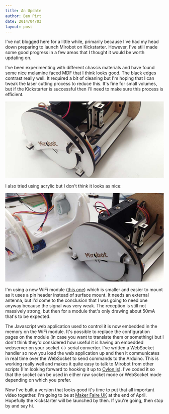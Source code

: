 ```yaml
---
title: An Update
author: Ben Pirt
date: 2014/04/03
layout: post
---
```


I've not blogged here for a little while, primarily because I've had my head down preparing to launch Mirobot on Kickstarter. However, I've still made some good progress in a few areas that I thought it would be worth updating on.

I've been experimenting with different chassis materials and have found some nice melamine faced MDF that I think looks good. The black edges contrast really well. It required a bit of cleaning but I'm hoping that I can tweak the laser cutting process to reduce this. It's fine for small volumes, but if the Kickstarter is successful then I'll need to make sure this process is efficient.

![White MDF](/assets/update/white_mdf.jpg "White MDF")

I also tried using acrylic but I don't think it looks as nice:

![Comparison](/assets/update/comparison.jpg "Comparison")

I'm using a new WiFi module ([this one](http://en.usr.cn/Tiny-size-low-power-uart-ttl-to-802.11b-g-n-low-price-wifi-module)) which is smaller and easier to mount as it uses a pin header instead of surface mount. It needs an external antenna, but I'd come to the conclusion that I was going to need one anyway because the signal was very weak. The reception is still not massively strong, but then for a module that's only drawing about 50mA that's to be expected.

The Javascript web application used to control it is now embedded in the memory on the WiFi module. It's possible to replace the configuration pages on the module (in case you want to translate them or something) but I don't think they'd considered how useful it is having an embedded webserver on your socket <-> serial converter. I've written a WebSocket handler so now you load the web application up and then it communicates in real time over the WebSocket to send commands to the Arduino. This is working really well and makes it quite easy to talk to Mirobot from other scripts (I'm looking forward to hooking it up to [Cylon.js](http://cylonjs.com/)). I've coded it so that the socket can be used in either raw socket mode or WebSocket mode depending on which you prefer.

Now I've built a version that looks good it's time to put that all important video together. I'm going to be at [Maker Faire UK](http://www.makerfaireuk.com/) at the end of April. Hopefully the Kickstarter will be launched by then. If you're going, then stop by and say hi.